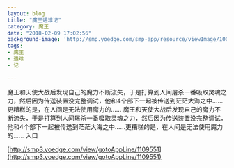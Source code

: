 ```yaml
---
layout: blog
title: "魔王遇难记"
category: 魔王
date: "2018-02-09 17:02:56"
background-image: 'http://smp.yoedge.com/smp-app/resource/viewImage/1001838appline.png'
tags:
- 魔王
- 遇难
- 记

---
```

魔王和天使大战后发现自己的魔力不断流失，于是打算到人间屠杀一番吸取灵魂之力，然后因为传送装置没完整调试，他和4个部下一起被传送到茫茫大海之中……更糟糕的是，在人间是无法使用魔力的……
魔王和天使大战后发现自己的魔力不断流失，于是打算到人间屠杀一番吸取灵魂之力，然后因为传送装置没完整调试，他和4个部下一起被传送到茫茫大海之中……更糟糕的是，在人间是无法使用魔力的……
入口

[http://smp3.yoedge.com/view/gotoAppLine/1109551](http://smp3.yoedge.com/view/gotoAppLine/1109551)

        
